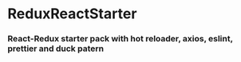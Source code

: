 ﻿# ReduxReactStarter

<h3> React-Redux starter pack with hot reloader, axios, eslint, prettier and duck patern </h3>
